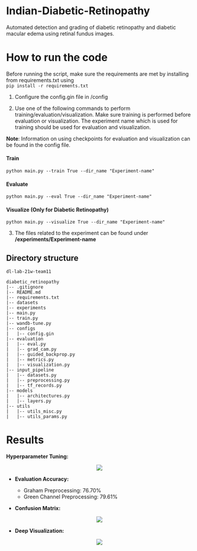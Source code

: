 # Indian-Diabetic-Retinopathy
Automated detection and grading of diabetic retinopathy and diabetic macular edema using retinal fundus images.

# How to run the code
Before running the script, make sure the requirements are met by installing from requirements.txt using  
```pip install -r requirements.txt```
1. Configure the config.gin file in /config

2. Use one of the following commands to perform training/evaluation/visualization. Make sure training is performed before evaluation or visualization. The experiment name which is used for training should be used for evaluation and visualization.

**Note**: Information on using checkpoints for evaluation and visualization can be found in the config file.

#### Train
```python main.py --train True --dir_name "Experiment-name"```

#### Evaluate
```python main.py --eval True --dir_name "Experiment-name"```

#### Visualize (Only for Diabetic Retinopathy)
```python main.py --visualize True --dir_name "Experiment-name"```

3. The files related to the experiment can be found under **/experiments/Experiment-name** 

## Directory structure
```
dl-lab-21w-team11

diabetic_retinopathy
|-- .gitignore
|-- README.md
|-- requirements.txt
|-- datasets
|-- experiments
|-- main.py
|-- train.py
|-- wandb-tune.py
|-- configs
|   |-- config.gin
|-- evaluation
|   |-- eval.py
|   |-- grad_cam.py
|   |-- guided_backprop.py
|   |-- metrics.py
|   |-- visualization.py
|-- input_pipeline
|   |-- datasets.py
|   |-- preprocessing.py
|   |-- tf_records.py
|-- models
|   |-- architectures.py
|   |-- layers.py
|-- utils
|   |-- utils_misc.py
|   |-- utils_params.py

```

# Results

**Hyperparameter Tuning:**
<p align="center">
	  <img src="Images/val-acc-hptune.png" />
</p>

* **Evaluation Accuracy:**
	* Graham Preprocessing: 76.70%
	* Green Channel Preprocessing: 79.61%

* **Confusion Matrix:**
<p align="center">
	  <img src="Images/cm_dr.png" />
</p>

* **Deep Visualization:**
<p align="center">
	  <img src="Images/gc_vis_52.png" />
</p>
